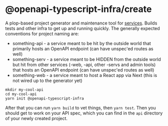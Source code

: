 # @openapi-typescript-infra/create

A plop-based project generator and maintenance tool for [services](/openapi-typescript-infra/service). Builds tests and
other infra to get up and running quickly. The generally expected conventions for project naming are:

* something-api - a service meant to be hit by the outside world that primarily hosts an OpenAPI endpoint (can have unspec'ed routes as well)
* something-serv - a service meant to be HIDDEN from the outside world but hit from other services (-web, -api, other -servs and admin tools) that hosts an OpenAPI endpoint (can have unspec'ed routes as well)
* something-web - a service meant to host a React app via Next (this is not wired up to the generator yet)

```
mkdir my-cool-api
cd my-cool-api
yarn init @openapi-typescript-infra
```

After that you can run `yarn build` to vet things, then `yarn test`. Then you should get to work on your API spec, which you can find in the `api` directory of your newly created project.
